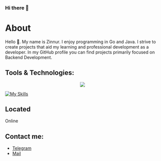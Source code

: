 ### Hi there 👋
# About
Hello 👋. My name is Zinnur. I enjoy programming in Go and Java. I strive to create projects that aid my learning and professional development as a developer. In my GitHub profile you can find projects primarily focused on Backend Development. 


## Tools & Technologies:
<p align="center">
  <a href="https://skillicons.dev">
    <img src="https://skillicons.dev/icons?i=linux,go,git,kubernetes,docker,idea,postgresql,github,java,spring" />
  </a>
</p>

[![My Skills](https://skillicons.dev/icons?i=java,spring,postgresql,git,github,docker,maven,idea)](https://skillicons.dev)

## Located
Online

## Contact me:
- [Telegram](https://t.me/noxzn)<br>
- [Mail](mailto:lightspot98@gmail.com)
<!--
**ZnNr/znnr** is a ✨ _special_ ✨ repository because its `README.md` (this file) appears on your GitHub profile.

Here are some ideas to get you started:

- 🔭 I’m currently working on ...
- 🌱 I’m currently learning ...
- 👯 I’m looking to collaborate on ...
- 🤔 I’m looking for help with ...
- 💬 Ask me about ...
- 📫 How to reach me: ...
- 😄 Pronouns: ...
- ⚡ Fun fact: ...
-->
